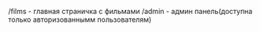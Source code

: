 /films - главная страничка с фильмами
/admin - админ панель(доступна только авторизованнымм пользователям)

